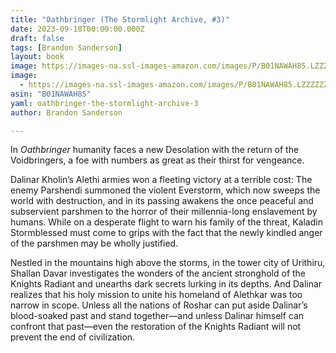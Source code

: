 ```yaml
---
title: "Oathbringer (The Stormlight Archive, #3)"
date: 2023-09-18T00:00:00.000Z
draft: false
tags: [Brandon Sanderson]
layout: book
image: https://images-na.ssl-images-amazon.com/images/P/B01NAWAH85.LZZZZZZZ.jpg
image: 
  - https://images-na.ssl-images-amazon.com/images/P/B01NAWAH85.LZZZZZZZ.jpg
asin: "B01NAWAH85"
yaml: oathbringer-the-stormlight-archive-3
author: Brandon Sanderson

---
```


In *Oathbringer* humanity faces a new Desolation with the return of the Voidbringers, a foe with numbers as great as their thirst for vengeance.

Dalinar Kholin’s Alethi armies won a fleeting victory at a terrible cost: The enemy Parshendi summoned the violent Everstorm, which now sweeps the world with destruction, and in its passing awakens the once peaceful and subservient parshmen to the horror of their millennia-long enslavement by humans. While on a desperate flight to warn his family of the threat, Kaladin Stormblessed must come to grips with the fact that the newly kindled anger of the parshmen may be wholly justified.

Nestled in the mountains high above the storms, in the tower city of Urithiru, Shallan Davar investigates the wonders of the ancient stronghold of the Knights Radiant and unearths dark secrets lurking in its depths. And Dalinar realizes that his holy mission to unite his homeland of Alethkar was too narrow in scope. Unless all the nations of Roshar can put aside Dalinar’s blood-soaked past and stand together—and unless Dalinar himself can confront that past—even the restoration of the Knights Radiant will not prevent the end of civilization.